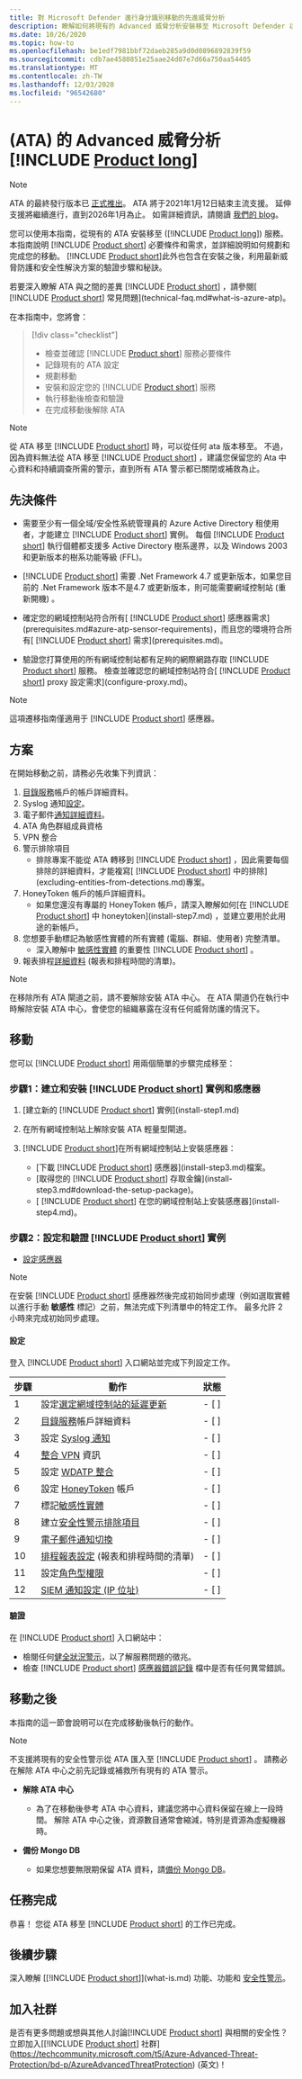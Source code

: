 ```yaml
---
title: 對 Microsoft Defender 進行身分識別移動的先進威脅分析
description: 瞭解如何將現有的 Advanced 威脅分析安裝移至 Microsoft Defender 以進行身分識別。
ms.date: 10/26/2020
ms.topic: how-to
ms.openlocfilehash: be1edf7981bbf72daeb285a9d0d0896892839f59
ms.sourcegitcommit: cdb7ae4580851e25aae24d07e7d66a750aa54405
ms.translationtype: MT
ms.contentlocale: zh-TW
ms.lasthandoff: 12/03/2020
ms.locfileid: "96542680"
---
```

# <a name="advanced-threat-analytics-ata-to-product-long"></a> (ATA) 的 Advanced 威脅分析 [!INCLUDE [Product long](includes/product-long.md)]

> [!NOTE]
> ATA 的最終發行版本已 [正式推出](https://support.microsoft.com/help/4568997/update-3-for-microsoft-advanced-threat-analytics-1-9)。 ATA 將于2021年1月12日結束主流支援。 延伸支援將繼續進行，直到2026年1月為止。 如需詳細資訊，請閱讀 [我們的 blog](https://techcommunity.microsoft.com/t5/microsoft-security-and/end-of-mainstream-support-for-advanced-threat-analytics-january/ba-p/1539181)。

您可以使用本指南，從現有的 ATA 安裝移至 ([!INCLUDE [Product long](includes/product-long.md)]) 服務。 本指南說明 [!INCLUDE [Product short](includes/product-short.md)] 必要條件和需求，並詳細說明如何規劃和完成您的移動。 [!INCLUDE [Product short](includes/product-short.md)]此外也包含在安裝之後，利用最新威脅防護和安全性解決方案的驗證步驟和秘訣。

若要深入瞭解 ATA 與之間的差異 [!INCLUDE [Product short](includes/product-short.md)] ，請參閱[ [!INCLUDE [Product short](includes/product-short.md)] 常見問題](technical-faq.md#what-is-azure-atp)。

在本指南中，您將會：

> [!div class="checklist"]
>
> - 檢查並確認 [!INCLUDE [Product short](includes/product-short.md)] 服務必要條件
> - 記錄現有的 ATA 設定
> - 規劃移動
> - 安裝和設定您的 [!INCLUDE [Product short](includes/product-short.md)]  服務
> - 執行移動後檢查和驗證
> - 在完成移動後解除 ATA

> [!NOTE]
> 從 ATA 移至 [!INCLUDE [Product short](includes/product-short.md)] 時，可以從任何 ata 版本移至。 不過，因為資料無法從 ATA 移至 [!INCLUDE [Product short](includes/product-short.md)] ，建議您保留您的 Ata 中心資料和持續調查所需的警示，直到所有 ATA 警示都已關閉或補救為止。

## <a name="prerequisites"></a>先決條件

- 需要至少有一個全域/安全性系統管理員的 Azure Active Directory 租使用者，才能建立 [!INCLUDE [Product short](includes/product-short.md)] 實例。 每個 [!INCLUDE [Product short](includes/product-short.md)] 執行個體都支援多 Active Directory 樹系邊界，以及 Windows 2003 和更新版本的樹系功能等級 (FFL)。

- [!INCLUDE [Product short](includes/product-short.md)] 需要 .Net Framework 4.7 或更新版本，如果您目前的 .Net Framework 版本不是4.7 或更新版本，則可能需要網域控制站 (重新開機) 。

- 確定您的網域控制站符合所有[ [!INCLUDE [Product short](includes/product-short.md)] 感應器需求](prerequisites.md#azure-atp-sensor-requirements)，而且您的環境符合所有[ [!INCLUDE [Product short](includes/product-short.md)] 需求](prerequisites.md)。

- 驗證您打算使用的所有網域控制站都有足夠的網際網路存取 [!INCLUDE [Product short](includes/product-short.md)] 服務。 檢查並確認您的網域控制站符合[ [!INCLUDE [Product short](includes/product-short.md)] proxy 設定需求](configure-proxy.md)。

> [!NOTE]
> 這項遷移指南僅適用于 [!INCLUDE [Product short](includes/product-short.md)] 感應器。

## <a name="plan"></a>方案

在開始移動之前，請務必先收集下列資訊：

1. [目錄服務](install-step2.md)帳戶的帳戶詳細資料。
1. Syslog 通知[設定](setting-syslog.md)。
1. 電子郵件[通知詳細資料](notifications.md)。
1. ATA 角色群組成員資格
1. VPN 整合
1. 警示排除項目
    - 排除專案不能從 ATA 轉移到 [!INCLUDE [Product short](includes/product-short.md)] ，因此需要每個排除的詳細資料，才能複寫[ [!INCLUDE [Product short](includes/product-short.md)] 中的排除](excluding-entities-from-detections.md)專案。
1. HoneyToken 帳戶的帳戶詳細資料。
    - 如果您還沒有專屬的 HoneyToken 帳戶，請深入瞭解如何[在 [!INCLUDE [Product short](includes/product-short.md)] 中 honeytoken](install-step7.md) ，並建立要用於此用途的新帳戶。
1. 您想要手動標記為敏感性實體的所有實體 (電腦、群組、使用者) 完整清單。
    - 深入瞭解中 [敏感性實體](sensitive-accounts.md) 的重要性 [!INCLUDE [Product short](includes/product-short.md)] 。
1. 報表排程[詳細資料](reports.md) (報表和排程時間的清單)。

> [!NOTE]
> 在移除所有 ATA 閘道之前，請不要解除安裝 ATA 中心。 在 ATA 閘道仍在執行中時解除安裝 ATA 中心，會使您的組織暴露在沒有任何威脅防護的情況下。

## <a name="move"></a>移動

您可以 [!INCLUDE [Product short](includes/product-short.md)] 用兩個簡單的步驟完成移至：

### <a name="step-1-create-and-install-product-short-instance-and-sensors"></a>步驟1：建立和安裝 [!INCLUDE [Product short](includes/product-short.md)] 實例和感應器

1. [建立新的 [!INCLUDE [Product short](includes/product-short.md)] 實例](install-step1.md)

1. 在所有網域控制站上解除安裝 ATA 輕量型閘道。

1. [!INCLUDE [Product short](includes/product-short.md)]在所有網域控制站上安裝感應器：
    - [下載 [!INCLUDE [Product short](includes/product-short.md)] 感應器](install-step3.md)檔案。
    - [取得您的 [!INCLUDE [Product short](includes/product-short.md)] 存取金鑰](install-step3.md#download-the-setup-package)。
    - [ [!INCLUDE [Product short](includes/product-short.md)] 在您的網域控制站上安裝感應器](install-step4.md)。

### <a name="step-2-configure-and-validate-product-short-instance"></a>步驟2：設定和驗證 [!INCLUDE [Product short](includes/product-short.md)] 實例

- [設定感應器](install-step5.md)

> [!NOTE]
> 在安裝 [!INCLUDE [Product short](includes/product-short.md)] 感應器然後完成初始同步處理（例如選取實體以進行手動 **敏感性** 標記）之前，無法完成下列清單中的特定工作。 最多允許 2 小時來完成初始同步處理。

#### <a name="configuration"></a>設定

登入 [!INCLUDE [Product short](includes/product-short.md)] 入口網站並完成下列設定工作。

| 步驟    | 動作 | 狀態 |
|--------------|------------|------------------|
| 1  | 設定[選定網域控制站的延遲更新](sensor-update.md) | - [ ] |
| 2  | [目錄服務](install-step2.md)帳戶詳細資料| - [ ] |
| 3  | 設定 [Syslog 通知](setting-syslog.md) | - [ ] |
| 4  | [整合 VPN](install-step6-vpn.md) 資訊| - [ ] |
| 5  | 設定 [WDATP 整合](integrate-mde.md)| - [ ] |
| 6  | 設定 [HoneyToken](install-step7.md) 帳戶| - [ ] |
| 7  | 標記[敏感性實體](sensitive-accounts.md)| - [ ] |
| 8  | 建立[安全性警示排除項目](excluding-entities-from-detections.md)| - [ ] |
| 9 | [電子郵件通知切換](notifications.md) | - [ ] |
| 10  | [排程報表設定](reports.md) (報表和排程時間的清單)| - [ ] |
| 11  | 設定[角色型權限](role-groups.md) | - [ ] |
| 12  | [SIEM 通知設定 (IP 位址)](configure-event-collection.md#siemsyslog)| - [ ] |

#### <a name="validation"></a>驗證

在 [!INCLUDE [Product short](includes/product-short.md)] 入口網站中：

- 檢閱任何[健全狀況警示](health-center.md)，以了解服務問題的徵兆。
- 檢查 [!INCLUDE [Product short](includes/product-short.md)] [感應器錯誤記錄](troubleshooting-using-logs.md) 檔中是否有任何異常錯誤。

## <a name="after-the-move"></a>移動之後

本指南的這一節會說明可以在完成移動後執行的動作。

> [!NOTE]
> 不支援將現有的安全性警示從 ATA 匯入至 [!INCLUDE [Product short](includes/product-short.md)] 。 請務必在解除 ATA 中心之前先記錄或補救所有現有的 ATA 警示。

- **解除 ATA 中心**  
  - 為了在移動後參考 ATA 中心資料，建議您將中心資料保留在線上一段時間。 解除 ATA 中心之後，資源數目通常會縮減，特別是資源為虛擬機器時。

- **備份 Mongo DB**  
  - 如果您想要無限期保留 ATA 資料，請[備份 Mongo DB](/advanced-threat-analytics/ata-database-management#backing-up-the-ata-database)。

## <a name="mission-accomplished"></a>任務完成

恭喜！ 您從 ATA 移至 [!INCLUDE [Product short](includes/product-short.md)] 的工作已完成。

## <a name="next-steps"></a>後續步驟

深入瞭解 [[!INCLUDE [Product short](includes/product-short.md)]](what-is.md) 功能、功能和 [安全性警示](understanding-security-alerts.md)。

## <a name="join-the-community"></a>加入社群

是否有更多問題或想與其他人討論[!INCLUDE [Product short](includes/product-short.md)] 與相關的安全性？ 立即加入[[!INCLUDE [Product short](includes/product-short.md)] 社群](https://techcommunity.microsoft.com/t5/Azure-Advanced-Threat-Protection/bd-p/AzureAdvancedThreatProtection) \(英文\)！

